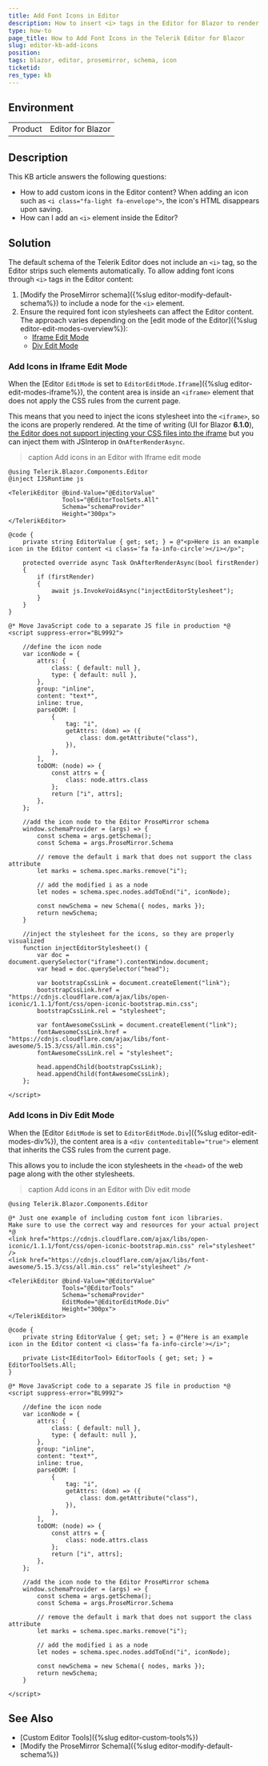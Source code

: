 ```yaml
---
title: Add Font Icons in Editor
description: How to insert <i> tags in the Editor for Blazor to render custom icons in the Editor content?
type: how-to
page_title: How to Add Font Icons in the Telerik Editor for Blazor
slug: editor-kb-add-icons
position: 
tags: blazor, editor, prosemirror, schema, icon
ticketid: 
res_type: kb
---
```


## Environment
<table>
	<tbody>
		<tr>
			<td>Product</td>
			<td>Editor for Blazor</td>
		</tr>
	</tbody>
</table>


## Description

This KB article answers the following questions:

* How to add custom icons in the Editor content? When adding an icon such as `<i class="fa-light fa-envelope">`, the icon's HTML disappears upon saving.
* How can I add an `<i>` element inside the Editor?

## Solution

The default schema of the Telerik Editor does not include an `<i>` tag, so the Editor strips such elements automatically. To allow adding font icons through `<i>` tags in the Editor content:

1. [Modify the ProseMirror schema]({%slug editor-modify-default-schema%}) to include a node for the `<i>` element.
2. Ensure the required font icon stylesheets can affect the Editor content. The approach varies depending on the [edit mode of the Editor]({%slug editor-edit-modes-overview%}):
    * [Iframe Edit Mode](#add-icons-in-iframe-edit-mode)
    * [Div Edit Mode](#add-icons-in-div-edit-mode)


### Add Icons in Iframe Edit Mode

When the [Editor `EditMode` is set to `EditorEditMode.Iframe`]({%slug editor-edit-modes-iframe%}), the content area is inside an `<iframe>` element that does not apply the CSS rules from the current page.

This means that you need to inject the icons stylesheet into the `<iframe>`, so the icons are properly rendered. At the time of writing (UI for Blazor **6.1.0**), [the Editor does not support injecting your CSS files into the iframe](https://feedback.telerik.com/blazor/1543925-add-the-ability-to-inject-css-files-into-the-iframe) but you can inject them with JSInterop in `OnAfterRenderAsync`.

>caption Add icons in an Editor with Iframe edit mode

````RAZOR
@using Telerik.Blazor.Components.Editor
@inject IJSRuntime js

<TelerikEditor @bind-Value="@EditorValue"
               Tools="@EditorToolSets.All"
               Schema="schemaProvider"
               Height="300px">
</TelerikEditor>

@code {
    private string EditorValue { get; set; } = @"<p>Here is an example icon in the Editor content <i class='fa fa-info-circle'></i></p>";

    protected override async Task OnAfterRenderAsync(bool firstRender)
    {
        if (firstRender)
        {
            await js.InvokeVoidAsync("injectEditorStylesheet");
        }
    }
}

@* Move JavaScript code to a separate JS file in production *@
<script suppress-error="BL9992">

    //define the icon node
    var iconNode = {
        attrs: {
            class: { default: null },
            type: { default: null },
        },
        group: "inline",
        content: "text*",
        inline: true,
        parseDOM: [
            {
                tag: "i",
                getAttrs: (dom) => ({
                    class: dom.getAttribute("class"),
                }),
            },
        ],
        toDOM: (node) => {
            const attrs = {
                class: node.attrs.class
            };
            return ["i", attrs];
        },
    };

    //add the icon node to the Editor ProseMirror schema
    window.schemaProvider = (args) => {
        const schema = args.getSchema();
        const Schema = args.ProseMirror.Schema

        // remove the default i mark that does not support the class attribute
        let marks = schema.spec.marks.remove("i");

        // add the modified i as a node
        let nodes = schema.spec.nodes.addToEnd("i", iconNode);

        const newSchema = new Schema({ nodes, marks });
        return newSchema;
    }

    //inject the stylesheet for the icons, so they are properly visualized
    function injectEditorStylesheet() {
        var doc = document.querySelector("iframe").contentWindow.document;
        var head = doc.querySelector("head");

        var bootstrapCssLink = document.createElement("link");
        bootstrapCssLink.href = "https://cdnjs.cloudflare.com/ajax/libs/open-iconic/1.1.1/font/css/open-iconic-bootstrap.min.css";
        bootstrapCssLink.rel = "stylesheet";

        var fontAwesomeCssLink = document.createElement("link");
        fontAwesomeCssLink.href = "https://cdnjs.cloudflare.com/ajax/libs/font-awesome/5.15.3/css/all.min.css";
        fontAwesomeCssLink.rel = "stylesheet";

        head.appendChild(bootstrapCssLink);
        head.appendChild(fontAwesomeCssLink);
    };

</script>
````

### Add Icons in Div Edit Mode

When the [Editor `EditMode` is set to `EditorEditMode.Div`]({%slug editor-edit-modes-div%}), the content area is a `<div contenteditable="true">` element that inherits the CSS rules from the current page.

This allows you to include the icon stylesheets in the `<head>` of the web page along with the other stylesheets. 

>caption Add icons in an Editor with Div edit mode

````RAZOR
@using Telerik.Blazor.Components.Editor

@* Just one example of including custom font icon libraries.
Make sure to use the correct way and resources for your actual project *@
<link href="https://cdnjs.cloudflare.com/ajax/libs/open-iconic/1.1.1/font/css/open-iconic-bootstrap.min.css" rel="stylesheet" />
<link href="https://cdnjs.cloudflare.com/ajax/libs/font-awesome/5.15.3/css/all.min.css" rel="stylesheet" />

<TelerikEditor @bind-Value="@EditorValue"
               Tools="@EditorTools"
               Schema="schemaProvider"
               EditMode="@EditorEditMode.Div"
               Height="300px">
</TelerikEditor>

@code {
    private string EditorValue { get; set; } = @"Here is an example icon in the Editor content <i class='fa fa-info-circle'></i>";

    private List<IEditorTool> EditorTools { get; set; } = EditorToolSets.All;
}

@* Move JavaScript code to a separate JS file in production *@
<script suppress-error="BL9992">

    //define the icon node
    var iconNode = {
        attrs: {
            class: { default: null },
            type: { default: null },
        },
        group: "inline",
        content: "text*",
        inline: true,
        parseDOM: [
            {
                tag: "i",
                getAttrs: (dom) => ({
                    class: dom.getAttribute("class"),
                }),
            },
        ],
        toDOM: (node) => {
            const attrs = {
                class: node.attrs.class
            };
            return ["i", attrs];
        },
    };

    //add the icon node to the Editor ProseMirror schema
    window.schemaProvider = (args) => {
        const schema = args.getSchema();
        const Schema = args.ProseMirror.Schema

        // remove the default i mark that does not support the class attribute
        let marks = schema.spec.marks.remove("i");

        // add the modified i as a node
        let nodes = schema.spec.nodes.addToEnd("i", iconNode);

        const newSchema = new Schema({ nodes, marks });
        return newSchema;
    }

</script>
````

## See Also

* [Custom Editor Tools]({%slug editor-custom-tools%})
* [Modify the ProseMirror Schema]({%slug editor-modify-default-schema%})
